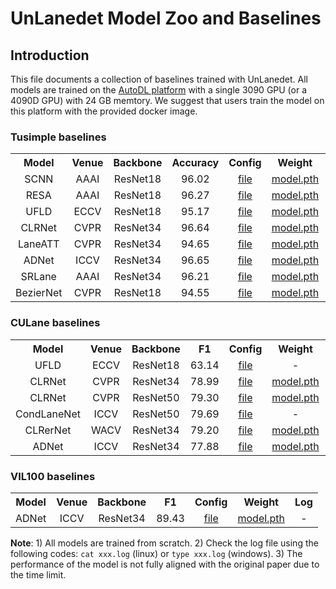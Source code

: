 # UnLanedet Model Zoo and Baselines

## Introduction

This file documents a collection of baselines trained with UnLanedet. All models are trained on the [AutoDL platform](https://www.autodl.com/) with a single 3090 GPU (or a 4090D GPU) with 24 GB memtory. We suggest that users train the model on this platform with the provided docker image.

### Tusimple baselines

<table><tbody>
<!-- START TABLE -->
<!-- TABLE HEADER -->
<th valign="bottom">Model</th>
<th valign="bottom">Venue</th>
<th valign="bottom">Backbone</th>
<th valign="bottom">Accuracy</th>
<th valign="bottom">Config</th>
<th valign="bottom">Weight</th>
<th valign="bottom">Log</th>
<tr><td align="center">SCNN</td>
<td align="center">AAAI</td>
<td align="center">ResNet18</td>
<td align="center">96.02</td>
<td align="center"><a href="../config/scnn/resnet18_tusimple.py">file</a></td>
<td align="center"><a href="https://github.com/zkyntu/UnLanedet/releases/download/Weights/scnn_model_best_tusimple.pth">model.pth</a></td>
<td align="center"><a href="https://github.com/zkyntu/UnLanedet/releases/download/Weights/scnn_log_tusimple.txt">train.log</a></td>
<tr><td align="center">RESA</td>
<td align="center">AAAI</td>
<td align="center">ResNet18</td>
<td align="center">96.27</td>
<td align="center"><a href="../config/resa/resnet18_tusimple.py">file</a></td>
<td align="center"><a href="https://github.com/zkyntu/UnLanedet/releases/download/Weights/resa_model_best_tusimple.pth">model.pth</a></td>
<td align="center"><a href="https://github.com/zkyntu/UnLanedet/releases/download/Weights/resa_log_tusimple.txt">train.log</a></td>
<tr><td align="center">UFLD</td>
<td align="center">ECCV</td>
<td align="center">ResNet18</td>
<td align="center">95.17</td>
<td align="center"><a href="../config/ufld/resnet18_tusimple.py">file</a></td>
<td align="center"><a href="https://github.com/zkyntu/UnLanedet/releases/download/Weights/ufld_model_best_tusimple.pth">model.pth</a></td>
<td align="center"><a href="https://github.com/zkyntu/UnLanedet/releases/download/Weights/ufld_log_tusimple.txt">train.log</a></td>
<tr><td align="center">CLRNet</td>
<td align="center">CVPR</td>
<td align="center">ResNet34</td>
<td align="center">96.64</td>
<td align="center"><a href="../config/clrnet/resnet34_tusimple.py">file</a></td>
<td align="center"><a href="https://github.com/zkyntu/UnLanedet/releases/download/Weights/clrnet_model_best_tusimple.pth">model.pth</a></td>
<td align="center"><a href="https://github.com/zkyntu/UnLanedet/releases/download/Weights/clrnet_log_tusimple.txt">train.log</a></td>
<tr><td align="center">LaneATT</td>
<td align="center">CVPR</td>
<td align="center">ResNet34</td>
<td align="center">94.65</td>
<td align="center"><a href="../config/laneatt/resnet18_tusimple.py">file</a></td>
<td align="center"><a href="https://github.com/zkyntu/UnLanedet/releases/download/Weights/laneatt_model_best_tusimple.pth">model.pth</a></td>
<td align="center"><a href="https://github.com/zkyntu/UnLanedet/releases/download/Weights/laneatt_log_tusimple.txt">train.log</a></td>
<tr><td align="center">ADNet</td>
<td align="center">ICCV</td>
<td align="center">ResNet34</td>
<td align="center">96.65</td>
<td align="center"><a href="../config/adnet/resnet34_tusimple.py">file</a></td>
<td align="center"><a href="https://github.com/zkyntu/UnLanedet/releases/download/Weights/adnet_model_best_tusimple.pth">model.pth</a></td>
<td align="center"><a href="https://github.com/zkyntu/UnLanedet/releases/download/Weights/adnet_log_tusimple.txt">train.log</a></td>
</tr>
<tr><td align="center">SRLane</td>
<td align="center">AAAI</td>
<td align="center">ResNet34</td>
<td align="center">96.21</td>
<td align="center"><a href="../config/srlane/resnet34_tusimple.py">file</a></td>
<td align="center"><a href="https://github.com/zkyntu/UnLanedet/releases/download/Weights/srnet_r34_tusimple_model_best.pth">model.pth</a></td>
<td align="center"><a href="https://github.com/zkyntu/UnLanedet/releases/download/Weights/srnet_r34_tusimple_log.txt">train.log</a></td>
</tr>
</tr>
<tr><td align="center">BezierNet</td>
<td align="center">CVPR</td>
<td align="center">ResNet18</td>
<td align="center">94.55</td>
<td align="center"><a href="../config/beziernet/resnet18_tusimple.py">file</a></td>
<td align="center"><a href="https://github.com/zkyntu/UnLanedet/releases/download/Weights/beizernet_model_best.pth">model.pth</a></td>
<td align="center"><a href="https://github.com/zkyntu/UnLanedet/releases/download/Weights/beziernet_tusimple_log.txt">train.log</a></td>
</tr>
</tbody></table>


### CULane baselines

<table><tbody>
<!-- START TABLE -->
<!-- TABLE HEADER -->
<th valign="bottom">Model</th>
<th valign="bottom">Venue</th>
<th valign="bottom">Backbone</th>
<th valign="bottom">F1</th>
<th valign="bottom">Config</th>
<th valign="bottom">Weight</th>
<th valign="bottom">Log</th>
<tr><td align="center">UFLD</td>
<td align="center">ECCV</td>
<td align="center">ResNet18</td>
<td align="center">63.14</td>
<td align="center"><a href="../config/ufld/resnet18_culane.py">file</a></td>
<td align="center">-</td>
<td align="center">-</td>
<tr><td align="center">CLRNet</td>
<td align="center">CVPR</td>
<td align="center">ResNet34</td>
<td align="center">78.99</td>
<td align="center"><a href="../config/clrnet/resnet34_culane.py">file</a></td>
<td align="center"><a href="https://github.com/zkyntu/UnLanedet/releases/download/Weights/clrnet_r50_culane_model_best.pth">model.pth</a></td>
<td align="center"><a href="https://github.com/zkyntu/UnLanedet/releases/download/Weights/clrnet_log_culane.txt">train.log</a></td>
<tr><td align="center">CLRNet</td>
<td align="center">CVPR</td>
<td align="center">ResNet50</td>
<td align="center">79.30</td>
<td align="center"><a href="../config/clrnet/resnet50_culane.py">file</a></td>
<td align="center"><a href="https://github.com/zkyntu/UnLanedet/releases/download/Weights/clrnet_model_best_culane.pth">model.pth</a></td>
<td align="center"><a href="https://github.com/zkyntu/UnLanedet/releases/download/Weights/clrnet_r50_culane_log.txt">train.log</a></td>
<tr><td align="center">CondLaneNet</td>
<td align="center">ICCV</td>
<td align="center">ResNet50</td>
<td align="center">79.69</td>
<td align="center"><a href="../config/condlane/resnet50_culane.py">file</a></td>
<td align="center">-</td>
<td align="center">-</td>
<tr><td align="center">CLRerNet</td>
<td align="center">WACV</td>
<td align="center">ResNet34</td>
<td align="center">79.20</td>
<td align="center"><a href="../config/clrernet/resnet34_culane.py">file</a></td>
<td align="center"><a href="https://github.com/zkyntu/UnLanedet/releases/download/Weights/clrernet_model_best_culane.pth">model.pth</a></td>
<td align="center"><a href="https://github.com/zkyntu/UnLanedet/releases/download/Weights/clrernet_log_culane.txt">train.log</a></td>
<tr><td align="center">ADNet</td>
<td align="center">ICCV</td>
<td align="center">ResNet34</td>
<td align="center">77.88</td>
<td align="center"><a href="../config/adnet/resnet34_culane.py">file</a></td>
<td align="center"><a href="https://github.com/zkyntu/UnLanedet/releases/download/Weights/adnet_model_best_culane.pth">model.pth</a></td>
<td align="center"><a href="https://github.com/zkyntu/UnLanedet/releases/download/Weights/adnet_log_culane.txt">train.log</a></td>
</tr>
</tbody></table>

### VIL100 baselines

<table><tbody>
<!-- START TABLE -->
<!-- TABLE HEADER -->
<th valign="bottom">Model</th>
<th valign="bottom">Venue</th>
<th valign="bottom">Backbone</th>
<th valign="bottom">F1</th>
<th valign="bottom">Config</th>
<th valign="bottom">Weight</th>
<th valign="bottom">Log</th>
<tr><td align="center">ADNet</td>
<td align="center">ICCV</td>
<td align="center">ResNet34</td>
<td align="center">89.43</td>
<td align="center"><a href="../config/adnet/resnet34_vil.py">file</a></td>
<td align="center"><a href="https://github.com/zkyntu/UnLanedet/releases/download/Weights/adnet_model_final_vil100.pth">model.pth</a></td>
<td align="center">-</td>
</tr>
</tbody></table>

**Note**: 1) All models are trained from scratch. 2) Check the log file using the following codes: ```cat xxx.log``` (linux) or ```type xxx.log``` (windows). 3) The performance of the model is not fully aligned with the original paper due to the time limit.

